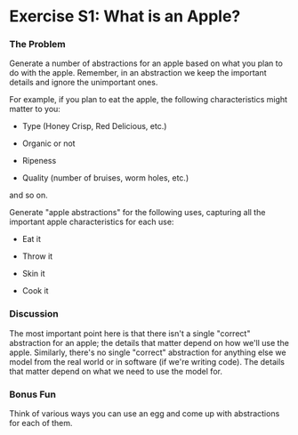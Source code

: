# Exercise S1: What is an Apple?

### The Problem

Generate a number of abstractions for an apple based on what you plan to do with the apple. Remember, in an abstraction we keep the important details and ignore the unimportant ones.

 For example, if you plan to eat the apple, the following characteristics might matter to you:

 - Type (Honey Crisp, Red Delicious, etc.)

 - Organic or not

 - Ripeness

 - Quality (number of bruises, worm holes, etc.)

 and so on.

Generate "apple abstractions" for the following uses, capturing all the important apple characteristics for each use:

 - Eat it

 - Throw it

 - Skin it

 - Cook it

### Discussion

 The most important point here is that there isn't a single "correct" abstraction for an apple; the details that matter depend on how we'll use the apple. Similarly, there's no single "correct" abstraction for anything else we model from the real world or in software (if we're writing code). The details that matter depend on what we need to use the model for.

### Bonus Fun

 Think of various ways you can use an egg and come up with abstractions for each of them.
